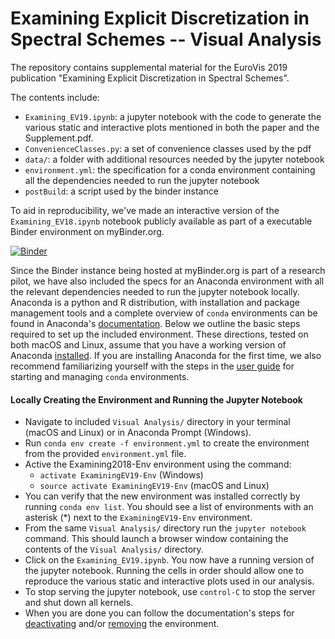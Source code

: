 # Examining Explicit Discretization in Spectral Schemes -- Visual Analysis

The repository contains supplemental material for the EuroVis 2019 publication "Examining Explicit Discretization in Spectral Schemes".

The contents include:

- `Examining_EV19.ipynb`: a jupyter notebook with the code to generate the various static and interactive plots mentioned in both the paper and the Supplement.pdf.
- `ConvenienceClasses.py`: a set of convenience classes used by the pdf
- `data/`: a folder with additional resources needed by the jupyter notebook
-  `environment.yml`: the specification for a conda environment containing all the dependencies needed to run the jupyter notebook
- `postBuild`: a script used by the binder instance

To aid in reproducibility, we've made an interactive version of the `Examining_EV18.ipynb` notebook publicly available as part of a executable Binder environment on myBinder.org.
 
[![Binder](https://mybinder.org/badge_logo.svg)](https://mybinder.org/v2/gh/samquinan/Examining_EV19/master?filepath=Examining_EV19.ipynb)

Since the Binder instance being hosted at myBinder.org is part of a research pilot, we have also included the specs for an Anaconda environment with all the relevant dependencies needed to run the jupyter notebook locally. Anaconda is a python and R distribution, with installation and package management tools and a complete overview of `conda` environments can be found in Anaconda's [documentation](https://conda.io/docs/user-guide/tasks/manage-environments.html). Below we outline the basic steps required to set up the included environment. These directions, tested on both macOS and Linux, assume that you have a working version of Anaconda [installed](https://docs.anaconda.com/anaconda/install/). If you are installing Anaconda for the first time, we also recommend familiarizing yourself with the steps in the [user guide](https://conda.io/docs/user-guide/getting-started.html) for starting and managing `conda` environments.

#### Locally Creating the Environment and Running the Jupyter Notebook 

- Navigate to included `Visual Analysis/` directory in your terminal (macOS and Linux) or in Anaconda Prompt (Windows).
- Run `conda env create -f environment.yml` to create the environment from the provided `environment.yml` file.
- Active the Examining2018-Env environment using the command:
	- `activate ExaminingEV19-Env` (Windows)
	- `source activate ExaminingEV19-Env` (macOS and Linux)
- You can verify that the new environment was installed correctly by running `conda env list`. You should see a list of environments with an asterisk (*) next to the `ExaminingEV19-Env` environment.
- From the same `Visual Analysis/` directory run the `jupyter notebook` command. This should launch a browser window containing the contents of the `Visual Analysis/` directory.
- Click on the `Examining_EV19.ipynb`. You now have a running version of the jupyter notebook. Running the cells in order should allow one to reproduce the various static and interactive plots used in our analysis.
- To stop serving the jupyter notebook, use `control-C` to stop the server and shut down all kernels.
- When you are done you can follow the documentation's steps for [deactivating](https://conda.io/docs/user-guide/tasks/manage-environments.html#deactivating-an-environment) and/or [removing](https://conda.io/docs/user-guide/tasks/manage-environments.html#removing-an-environment) the environment.